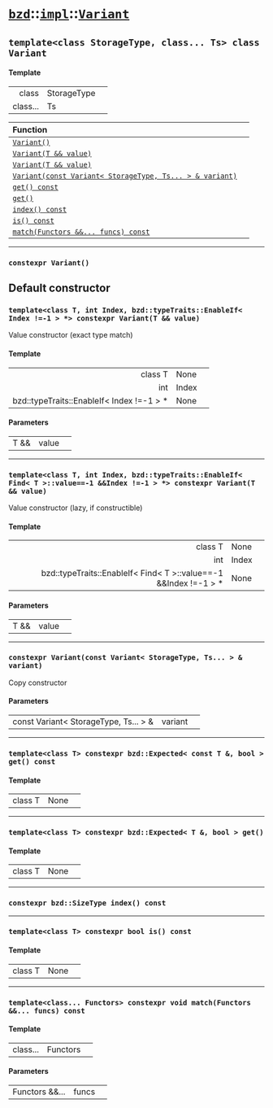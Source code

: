 # [`bzd`](../../../index.md)::[`impl`](../../index.md)::[`Variant`](../index.md)

## `template<class StorageType, class... Ts> class Variant`

#### Template
||||
|---:|:---|:---|
|class|StorageType||
|class...|Ts||

|Function||
|:---|:---|
|[`Variant()`](./index.md)||
|[`Variant(T && value)`](./index.md)||
|[`Variant(T && value)`](./index.md)||
|[`Variant(const Variant< StorageType, Ts... > & variant)`](./index.md)||
|[`get() const`](./index.md)||
|[`get()`](./index.md)||
|[`index() const`](./index.md)||
|[`is() const`](./index.md)||
|[`match(Functors &&... funcs) const`](./index.md)||
------
### `constexpr Variant()`
Default constructor
------
### `template<class T, int Index, bzd::typeTraits::EnableIf< Index !=-1 > *> constexpr Variant(T && value)`
Value constructor (exact type match)
#### Template
||||
|---:|:---|:---|
|class T|None||
|int|Index||
|bzd::typeTraits::EnableIf< Index !=-1 > *|None||
#### Parameters
||||
|---:|:---|:---|
|T &&|value||
------
### `template<class T, int Index, bzd::typeTraits::EnableIf< Find< T >::value==-1 &&Index !=-1 > *> constexpr Variant(T && value)`
Value constructor (lazy, if constructible)
#### Template
||||
|---:|:---|:---|
|class T|None||
|int|Index||
|bzd::typeTraits::EnableIf< Find< T >::value==-1 &&Index !=-1 > *|None||
#### Parameters
||||
|---:|:---|:---|
|T &&|value||
------
### `constexpr Variant(const Variant< StorageType, Ts... > & variant)`
Copy constructor
#### Parameters
||||
|---:|:---|:---|
|const Variant< StorageType, Ts... > &|variant||
------
### `template<class T> constexpr bzd::Expected< const T &, bool > get() const`

#### Template
||||
|---:|:---|:---|
|class T|None||
------
### `template<class T> constexpr bzd::Expected< T &, bool > get()`

#### Template
||||
|---:|:---|:---|
|class T|None||
------
### `constexpr bzd::SizeType index() const`

------
### `template<class T> constexpr bool is() const`

#### Template
||||
|---:|:---|:---|
|class T|None||
------
### `template<class... Functors> constexpr void match(Functors &&... funcs) const`

#### Template
||||
|---:|:---|:---|
|class...|Functors||
#### Parameters
||||
|---:|:---|:---|
|Functors &&...|funcs||
